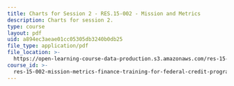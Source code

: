 ```yaml
---
title: Charts for Session 2 - RES.15-002 - Mission and Metrics
description: Charts for session 2.
type: course
layout: pdf
uid: a894ec3aeae01cc05305db3240b0db25
file_type: application/pdf
file_location: >-
  https://open-learning-course-data-production.s3.amazonaws.com/res-15-002-mission-metrics-finance-training-for-federal-credit-program-professionals-summer-2016/a894ec3aeae01cc05305db3240b0db25_MITRES15-002SUM16_CHARTS_Session_2.pdf
course_id: >-
  res-15-002-mission-metrics-finance-training-for-federal-credit-program-professionals-summer-2016
---
```

